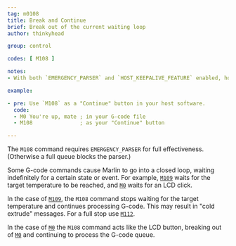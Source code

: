 ```yaml
---
tag: m0108
title: Break and Continue
brief: Break out of the current waiting loop
author: thinkyhead

group: control

codes: [ M108 ]

notes:
- With both `EMERGENCY_PARSER` and `HOST_KEEPALIVE_FEATURE` enabled, hosts will be able to prompt for continuation or cancellation, confirming with `M108` and cancelling with [`M112`](/docs/gcode/M112.html).

example:

- pre: Use `M108` as a "Continue" button in your host software.
  code:
  - M0 You're up, mate ; in your G-code file
  - M108               ; as your "Continue" button

---
```


The `M108` command requires `EMERGENCY_PARSER` for full effectiveness. (Otherwise a full queue blocks the parser.)

Some G-code commands cause Marlin to go into a closed loop, waiting indefinitely for a certain state or event. For example, [`M109`](/docs/gcode/M109.html) waits for the target temperature to be reached, and [`M0`](/docs/gcode/M000-M001.html) waits for an LCD click.

In the case of [`M109`](/docs/gcode/M109.html), the `M108` command stops waiting for the target temperature and continues processing G-code. This may result in "cold extrude" messages. For a full stop use [`M112`](/docs/gcode/M112.html).

In the case of [`M0`](/docs/gcode/M000-M001.html) the `M108` command acts like the LCD button, breaking out of [`M0`](/docs/gcode/M000-M001.html) and continuing to process the G-code queue.
